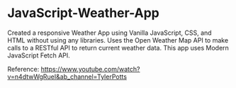# JavaScript-Weather-App
Created a responsive Weather App using Vanilla JavaScript, CSS, and HTML without using any libraries.
Uses the Open Weather Map API to make calls to a RESTful API to return current weather data.
This app uses Modern JavaScript Fetch API. 

Reference:
https://www.youtube.com/watch?v=n4dtwWgRueI&ab_channel=TylerPotts
